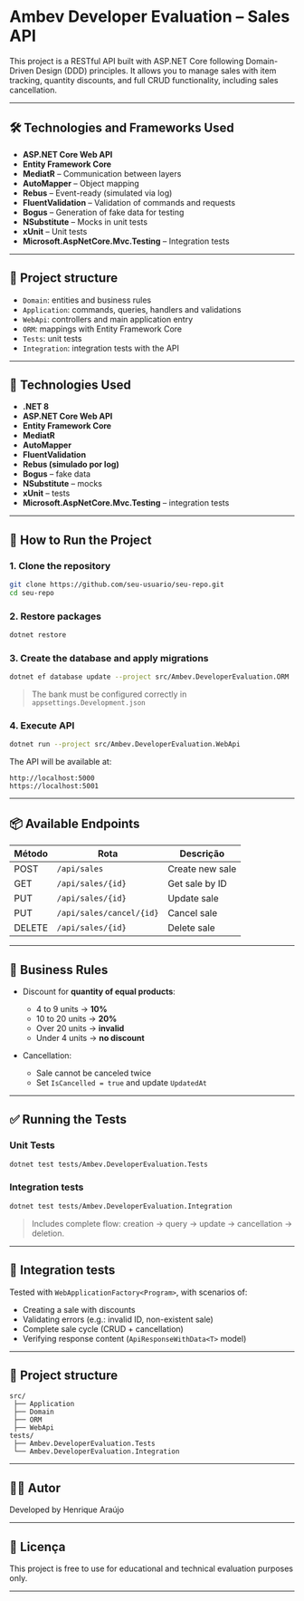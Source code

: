 # Ambev Developer Evaluation – Sales API

This project is a RESTful API built with ASP.NET Core following Domain-Driven Design (DDD) principles. It allows you to manage sales with item tracking, quantity discounts, and full CRUD functionality, including sales cancellation.

---

## 🛠️ Technologies and Frameworks Used

- **ASP.NET Core Web API**
- **Entity Framework Core**
- **MediatR** – Communication between layers
- **AutoMapper** – Object mapping
- **Rebus** – Event-ready (simulated via log)
- **FluentValidation** – Validation of commands and requests
- **Bogus** – Generation of fake data for testing
- **NSubstitute** – Mocks in unit tests
- **xUnit** – Unit tests
- **Microsoft.AspNetCore.Mvc.Testing** – Integration tests

---

## 🧱 Project structure

- `Domain`: entities and business rules
- `Application`: commands, queries, handlers and validations
- `WebApi`: controllers and main application entry
- `ORM`: mappings with Entity Framework Core
- `Tests`: unit tests
- `Integration`: integration tests with the API

---

## 🚀 Technologies Used

- **.NET 8**  
- **ASP.NET Core Web API**  
- **Entity Framework Core**
- **MediatR**
- **AutoMapper**
- **FluentValidation**
- **Rebus (simulado por log)**
- **Bogus** – fake data
- **NSubstitute** – mocks
- **xUnit** – tests
- **Microsoft.AspNetCore.Mvc.Testing** – integration tests

---

## 🔧 How to Run the Project

### 1. Clone the repository

```bash
git clone https://github.com/seu-usuario/seu-repo.git
cd seu-repo
```

### 2. Restore packages

```bash
dotnet restore
```

### 3. Create the database and apply migrations

```bash
dotnet ef database update --project src/Ambev.DeveloperEvaluation.ORM
```

> The bank must be configured correctly in `appsettings.Development.json`

### 4. Execute API

```bash
dotnet run --project src/Ambev.DeveloperEvaluation.WebApi
```

The API will be available at:

```
http://localhost:5000
https://localhost:5001
```

---

## 📦 Available Endpoints

| Método | Rota                     | Descrição                   |
|--------|--------------------------|-----------------------------|
| POST   | `/api/sales`             | Create new sale             |
| GET    | `/api/sales/{id}`        | Get sale by ID              |
| PUT    | `/api/sales/{id}`        | Update sale                 |
| PUT    | `/api/sales/cancel/{id}` | Cancel sale                 |
| DELETE | `/api/sales/{id}`        | Delete sale                 |

---

## 📐 Business Rules

- Discount for **quantity of equal products**:
  - 4 to 9 units → **10%**
  - 10 to 20 units → **20%**
  - Over 20 units → **invalid**
  - Under 4 units → **no discount**

- Cancellation:
  - Sale cannot be canceled twice
  - Set `IsCancelled = true` and update `UpdatedAt`

---

## ✅ Running the Tests

### Unit Tests

```bash
dotnet test tests/Ambev.DeveloperEvaluation.Tests
```

### Integration tests

```bash
dotnet test tests/Ambev.DeveloperEvaluation.Integration
```

> Includes complete flow: creation → query → update → cancellation → deletion.

---

## 🧪 Integration tests

Tested with `WebApplicationFactory<Program>`, with scenarios of:

- Creating a sale with discounts
- Validating errors (e.g.: invalid ID, non-existent sale)
- Complete sale cycle (CRUD + cancellation)
- Verifying response content (`ApiResponseWithData<T>` model)

---

## 📂 Project structure

```
src/
 ├── Application
 ├── Domain
 ├── ORM
 ├── WebApi
tests/
 ├── Ambev.DeveloperEvaluation.Tests
 └── Ambev.DeveloperEvaluation.Integration
```

---

## 👨‍💻 Autor

Developed by Henrique Araújo  

---

## 📄 Licença

This project is free to use for educational and technical evaluation purposes only.

---
